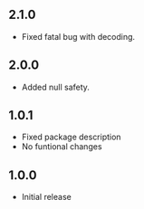 ## 2.1.0

 * Fixed fatal bug with decoding.

## 2.0.0

 * Added null safety.

## 1.0.1

 * Fixed package description
 * No funtional changes

## 1.0.0

 * Initial release
